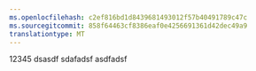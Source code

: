 ```yaml
---
ms.openlocfilehash: c2ef816bd1d8439681493012f57b40491789c47c
ms.sourcegitcommit: 858f64463cf8386eaf0e4256691361d42dec49a9
translationtype: MT
---
```

12345 dsasdf sdafadsf asdfadsf
